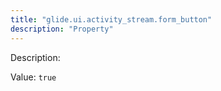 ```yaml
---
title: "glide.ui.activity_stream.form_button"
description: "Property"
---
```


Description: 

Value: `true`